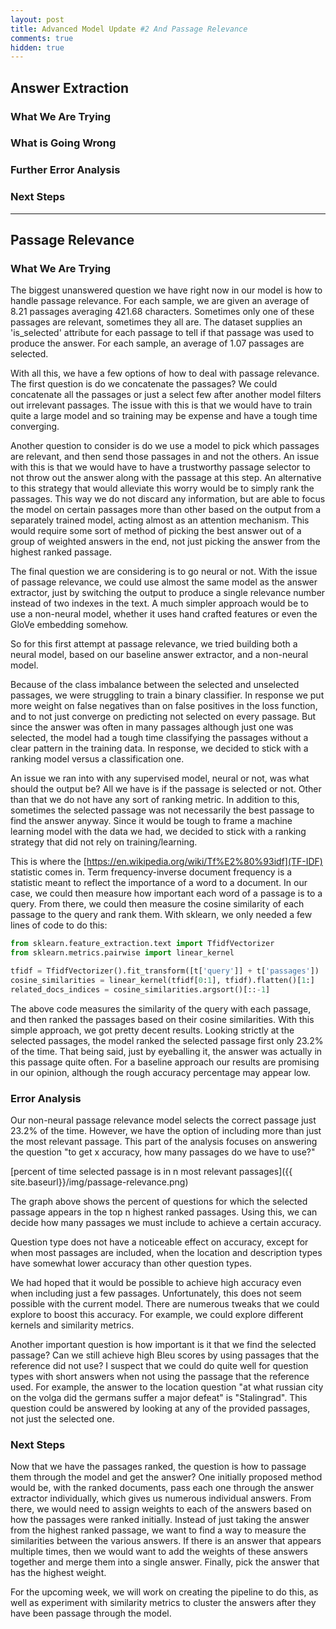 ```yaml
---
layout: post
title: Advanced Model Update #2 And Passage Relevance
comments: true
hidden: true
---
```


## [](#header-2)Answer Extraction

### [](#header-3)What We Are Trying


### [](#header-3)What is Going Wrong


### [](#header-3)Further Error Analysis


### [](#header-3)Next Steps

* * *

## [](#header-2)Passage Relevance

### [](#header-3)What We Are Trying
The biggest unanswered question we have right now in our model is how to handle passage relevance. For each sample, we are given an average of 8.21 passages averaging 421.68 characters. Sometimes only one of these passages are relevant, sometimes they all are. The dataset supplies an 'is_selected' attribute for each passage to tell if that passage was used to produce the answer. For each sample, an average of 1.07 passages are selected.

With all this, we have a few options of how to deal with passage relevance. The first question is do we concatenate the passages? We could concatenate all the passages or just a select few after another model filters out irrelevant passages. The issue with this is that we would have to train quite a large model and so training may be expense and have a tough time converging.

Another question to consider is do we use a model to pick which passages are relevant, and then send those passages in and not the others. An issue with this is that we would have to have a trustworthy passage selector to not throw out the answer along with the passage at this step. An alternative to this strategy that would alleviate this worry would be to simply rank the passages. This way we do not discard any information, but are able to focus the model on certain passages more than other based on the output from a separately trained model, acting almost as an attention mechanism. This would require some sort of method of picking the best answer out of a group of weighted answers in the end, not just picking the answer from the highest ranked passage.

The final question we are considering is to go neural or not. With the issue of passage relevance, we could use almost the same model as the answer extractor, just by switching the output to produce a single relevance number instead of two indexes in the text. A much simpler approach would be to use a non-neural model, whether it uses hand crafted features or even the GloVe embedding somehow.

So for this first attempt at passage relevance, we tried building both a neural model, based on our baseline answer extractor, and a non-neural model. 

Because of the class imbalance between the selected and unselected passages, we were struggling to train a binary classifier. In response we put more weight on false negatives than on false positives in the loss function, and to not just converge on predicting not selected on every passage. But since the answer was often in many passages although just one was selected, the model had a tough time classifying the passages without a clear pattern in the training data. In response, we decided to stick with a ranking model versus a classification one. 

An issue we ran into with any supervised model, neural or not, was what should the output be? All we have is if the passage is selected or not. Other than that we do not have any sort of ranking metric. In addition to this, sometimes the selected passage was not necessarily the best passage to find the answer anyway. Since it would be tough to frame a machine learning model with the data we had, we decided to stick with a ranking strategy that did not rely on training/learning.

This is where the [https://en.wikipedia.org/wiki/Tf%E2%80%93idf](TF-IDF) statistic comes in. Term frequency-inverse document frequency is a statistic meant to reflect the importance of a word to a document. In our case, we could then measure how important each word of a passage is to a query. From there, we could then measure the cosine similarity of each passage to the query and rank them. With sklearn, we only needed a few lines of code to do this:

```python
from sklearn.feature_extraction.text import TfidfVectorizer
from sklearn.metrics.pairwise import linear_kernel

tfidf = TfidfVectorizer().fit_transform([t['query']] + t['passages'])
cosine_similarities = linear_kernel(tfidf[0:1], tfidf).flatten()[1:]
related_docs_indices = cosine_similarities.argsort()[::-1]
```
The above code measures the similarity of the query with each passage, and then ranked the passages based on their cosine similarities. With this simple approach, we got pretty decent results. Looking strictly at the selected passages, the model ranked the selected passage first only 23.2% of the time. That being said, just by eyeballing it, the answer was actually in this passage quite often. For a baseline approach our results are promising in our opinion, although the rough accuracy percentage may appear low.

### [](#header-3)Error Analysis

Our non-neural passage relevance model selects the correct passage just 23.2% of the time.
However, we have the option of including more than just the most relevant passage.
This part of the analysis focuses on answering the question
"to get x accuracy, how many passages do we have to use?"

[percent of time selected passage is in n most relevant passages]({{ site.baseurl}}/img/passage-relevance.png)

The graph above shows the percent of questions for which the selected passage appears in the
top n highest ranked passages. Using this, we can decide how many passages we must include
to achieve a certain accuracy.

Question type does not have a noticeable effect on accuracy,
except for when most passages are included,
when the location and description types have somewhat lower accuracy
than other question types.

We had hoped that it would be possible to achieve high accuracy even when including just a
few passages. Unfortunately, this does not seem possible with the current model.
There are numerous tweaks that we could explore to boost this accuracy.
For example, we could explore different kernels and similarity metrics.

Another important question is how important is it that we find the selected passage?
Can we still achieve high Bleu scores by using passages that the reference did not use?
I suspect that we could do quite well for question types with short answers
when not using the passage that the reference used. For example, the answer to the location question
"at what russian city on the volga did the germans suffer a major defeat" is "Stalingrad".
This question could be answered by looking at any of the provided passages,
not just the selected one.

### [](#header-3)Next Steps
Now that we have the passages ranked, the question is how to passage them through the model and get the answer? One initially proposed method would be, with the ranked documents, pass each one through the answer extractor individually, which gives us numerous individual answers. From there, we would need to assign weights to each of the answers based on how the passages were ranked initially. Instead of just taking the answer from the highest ranked passage, we want to find a way to measure the similarities between the various answers. If there is an answer that appears multiple times, then we would want to add the weights of these answers together and merge them into a single answer. Finally, pick the answer that has the highest weight.

For the upcoming week, we will work on creating the pipeline to do this, as well as experiment with similarity metrics to cluster the answers after they have been passage through the model.


